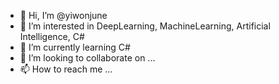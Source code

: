 - 👋 Hi, I’m @yiwonjune
- 👀 I’m interested in DeepLearning, MachineLearning,  Artificial Intelligence, C#
- 🌱 I’m currently learning C#
- 💞️ I’m looking to collaborate on ...
- 📫 How to reach me ...

<!---
yiwonjune/yiwonjune is a ✨ special ✨ repository because its `README.md` (this file) appears on your GitHub profile.
You can click the Preview link to take a look at your changes.
--->
